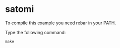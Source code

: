 satomi
======================

To compile this example you need rebar in your PATH.

Type the following command:
```
make
```

